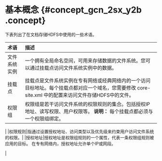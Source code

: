 # 基本概念 {#concept_gcn_2sx_y2b .concept}

下表列出了在文档存储HDFS中使用的一些术语。

|术语|描述|
|:-|:-|
|文件系统实例|一个拥有全局命名空间，可用来存储数据的文件系统。您可以通过挂载点访问文件系统实例中的数据。|
|挂载点|挂载点是文件系统实例在专有网络或经典网络内的一个访问目标地址。每个挂载点都对应一个域名，您需要修改 core-site.xml 中的配置来访问文件存储HDFS中的文件。|
|权限组|权限组是若干访问文件系统的权限规则的集合。包括授权IP地址、读写权限、用户权限等。 **说明：** 每个挂载点都必须与一个权限组绑定。

 |
|权限规则|指通过设置授权地址、访问类型以及优先级来约束用户访问文件系统的权限。|
|授权地址|授权地址是权限组规则的一个属性，代表一条权限组规则被应用的目标。 在专有网络内，授权地址允许单个IP或网段。

 |

